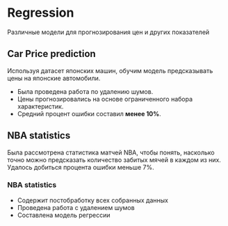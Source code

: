 # Regression
Различные модели для прогнозирования цен и других показателей

## Car Price prediction
Используя датасет японских машин, обучим модель предсказывать цены на японские автомобили.
* Была проведена работа по удалению шумов.
* Цены прогнозировались на основе ограниченного набора характеристик.
* Средний процент ошибки составил **менее 10%**.

## NBA statistics
Была рассмотрена статистика матчей NBA, чтобы понять, насколько точно можно предсказать количество забитых мячей в каждом из них. Удалось добиться процента ошибки меньше 7%.
### NBA statistics
* Содержит постобработку всех собранных данных
* Проведена работа с удалением шумов
* Составлена модель регрессии
###

